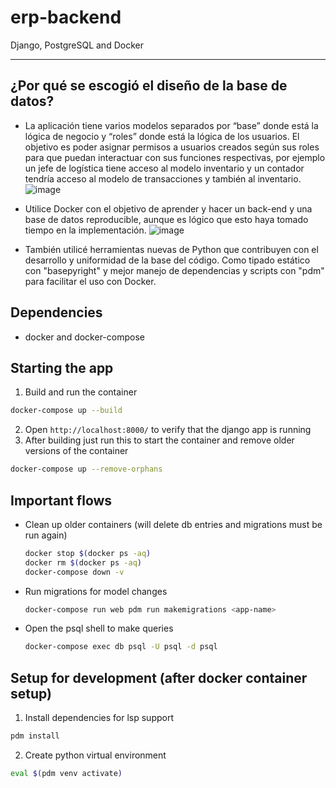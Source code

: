 # erp-backend
Django, PostgreSQL and Docker

---

## ¿Por qué se escogió el diseño de la base de datos?
- La aplicación tiene varios modelos separados por “base” donde está la lógica de negocio y “roles” donde está la lógica de los usuarios. El objetivo es poder asignar permisos a usuarios creados según sus roles para que puedan interactuar con sus funciones respectivas, por ejemplo un jefe de logística tiene acceso al modelo inventario y un contador tendría acceso al modelo de transacciones y también al inventario. 
![image](https://github.com/user-attachments/assets/9ea3895f-eece-4be4-80b0-006224ed5d47)

- Utilice Docker con el objetivo de aprender y hacer un back-end y una base de datos reproducible, aunque es lógico que esto haya tomado tiempo en la implementación.
![image](https://github.com/user-attachments/assets/b195e72e-1097-4f14-a2a6-7449f3776101)

- También utilicé herramientas nuevas de Python que contribuyen con el desarrollo y uniformidad de la base del código. Como tipado estático con "basepyright" y mejor manejo de dependencias y scripts con "pdm" para facilitar el uso con Docker.

## Dependencies
- docker and docker-compose

## Starting the app
1. Build and run the container
  ```bash
  docker-compose up --build
  ```
2. Open `http://localhost:8000/` to verify that the django app is running
3. After building just run this to start the container and remove older versions of the container
  ```bash
  docker-compose up --remove-orphans
  ```
## Important flows

- Clean up older containers (will delete db entries and migrations must be run again)
  ```bash
  docker stop $(docker ps -aq)
  docker rm $(docker ps -aq)
  docker-compose down -v
  ```
- Run migrations for model changes
  ```bash
  docker-compose run web pdm run makemigrations <app-name>
  ```
- Open the psql shell to make queries
  ```bash
  docker-compose exec db psql -U psql -d psql
  ```

## Setup for development (after docker container setup)
1. Install dependencies for lsp support
  ```bash
  pdm install
  ```
2. Create python virtual environment
  ```bash
  eval $(pdm venv activate)
  ```
